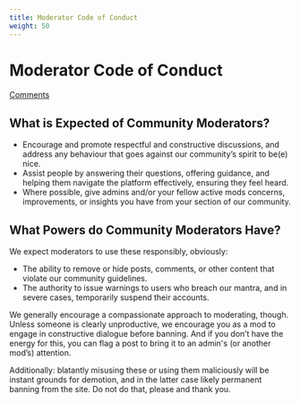 ```yaml
---
title: Moderator Code of Conduct
weight: 50
---
```

# Moderator Code of Conduct
[Comments](https://beehaw.org/post/439918?scrollToComments=true)

## What is Expected of Community Moderators?

* Encourage and promote respectful and constructive discussions, and address any behaviour that goes against our community’s spirit to be(e) nice.
* Assist people by answering their questions, offering guidance, and helping them navigate the platform effectively, ensuring they feel heard.
* Where possible, give admins and/or your fellow active mods concerns, improvements, or insights you have from your section of our community.

## What Powers do Community Moderators Have?
We expect moderators to use these responsibly, obviously:

* The ability to remove or hide posts, comments, or other content that violate our community guidelines.
* The authority to issue warnings to users who breach our mantra, and in severe cases, temporarily suspend their accounts.

We generally encourage a compassionate approach to moderating, though. Unless someone is clearly unproductive, we encourage you as a mod to engage in constructive dialogue before banning. And if you don’t have the energy for this, you can flag a post to bring it to an admin's (or another mod’s) attention.

Additionally: blatantly misusing these or using them maliciously will be instant grounds for demotion, and in the latter case likely permanent banning from the site. Do not do that, please and thank you.
